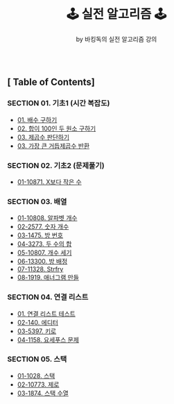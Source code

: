 <div align="center">

<h1> 🕹 <b>실전 알고리즘</b> 🕹 </h1>
<p> by 바킹독의 실전 알고리즘 강의 </p>

</div>

<br>
<br>

## [ Table of Contents]
### **SECTION 01. 기초1 (시간 복잡도)**
- [01. 배수 구하기](https://github.com/kellyihyeon/algorithm/blob/main/barkingdog-tutorial/src/com/github/kellyihyeon/section01_timecomplexity/MultipleFinder.java)
- [02. 합이 100인 두 원소 구하기](https://github.com/kellyihyeon/algorithm/blob/main/barkingdog-tutorial/src/com/github/kellyihyeon/section01_timecomplexity/PairWithSum100Finder.java)
- [03. 제곱수 판단하기](https://github.com/kellyihyeon/algorithm/blob/main/barkingdog-tutorial/src/com/github/kellyihyeon/section01_timecomplexity/PerfectSquare.java)
- [03. 가장 큰 거듭제곱수 반환](https://github.com/kellyihyeon/algorithm/blob/main/barkingdog-tutorial/src/com/github/kellyihyeon/section01_timecomplexity/MaxPowerFinder.java)

### **SECTION 02. 기초2 (문제풀기)**
- [01-10871. X보다 작은 수](https://github.com/kellyihyeon/algorithm/blob/main/barkingdog-tutorial/src/com/github/kellyihyeon/section02_basic/NumberLessThanX.java)

### **SECTION 03. 배열**
- [01-10808. 알파벳 개수](https://github.com/kellyihyeon/algorithm/blob/main/barkingdog-tutorial/src/com/github/kellyihyeon/section03_array/AlphabetCounter.java)
- [02-2577. 숫자 개수](https://github.com/kellyihyeon/algorithm/blob/main/barkingdog-tutorial/src/com/github/kellyihyeon/section03_array/NumbersCounter.java)
- [03-1475. 방 번호](https://github.com/kellyihyeon/algorithm/blob/main/barkingdog-tutorial/src/com/github/kellyihyeon/section03_array/RoomNumber.java)
- [04-3273. 두 수의 합](https://github.com/kellyihyeon/algorithm/blob/main/barkingdog-tutorial/src/com/github/kellyihyeon/section03_array/TwoNumberSum.java)
- [05-10807. 개수 세기](https://github.com/kellyihyeon/algorithm/blob/main/barkingdog-tutorial/src/com/github/kellyihyeon/section03_array/Counter.java)
- [06-13300. 방 배정](https://github.com/kellyihyeon/algorithm/blob/main/barkingdog-tutorial/src/com/github/kellyihyeon/section03_array/RoomAssignment.java)
- [07-11328. Strfry](https://github.com/kellyihyeon/algorithm/blob/main/barkingdog-tutorial/src/com/github/kellyihyeon/section03_array/Strfry.java)
- [08-1919. 애너그램 만들](https://github.com/kellyihyeon/algorithm/blob/main/barkingdog-tutorial/src/com/github/kellyihyeon/section03_array/AnagramSolver.java)

### **SECTION 04. 연결 리스트**
- [01. 연결 리스트 테스트](https://github.com/kellyihyeon/algorithm/blob/main/barkingdog-tutorial/src/com/github/kellyihyeon/section04linkedlist/LinkedListTest.java)
- [02-140. 에디터](https://github.com/kellyihyeon/algorithm/blob/main/barkingdog-tutorial/src/com/github/kellyihyeon/section04linkedlist/Editor.java)
- [03-5397. 키로](https://github.com/kellyihyeon/algorithm/blob/main/barkingdog-tutorial/src/com/github/kellyihyeon/section04linkedlist/Keylogger.java)
- [04-1158. 요세푸스 문제](https://github.com/kellyihyeon/algorithm/blob/main/barkingdog-tutorial/src/com/github/kellyihyeon/section04linkedlist/JosephusProblem.java)

### **SECTION 05. 스택**
- [01-1028. 스택](https://github.com/kellyihyeon/algorithm/blob/main/barkingdog-tutorial/src/com/github/kellyihyeon/section05stack/Stack.java)
- [02-10773. 제로](https://github.com/kellyihyeon/algorithm/blob/main/barkingdog-tutorial/src/com/github/kellyihyeon/section05stack/Zero.java)
- [03-1874. 스택 수열](https://github.com/kellyihyeon/algorithm/blob/main/barkingdog-tutorial/src/com/github/kellyihyeon/section05stack/StackSequence.java)